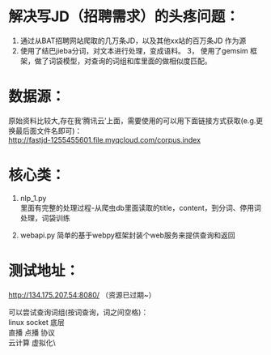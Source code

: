 # 解决写JD（招聘需求）的头疼问题：
1.  通过从BAT招聘网站爬取的几万条JD，以及其他xx站的百万条JD 作为源
2.  使用了结巴jieba分词，对文本进行处理，变成语料。
3，  使用了gemsim 框架，做了词袋模型，对查询的词组和库里面的做相似度匹配。

# 数据源：
   原始资料比较大,存在我‘腾讯云’上面，需要使用的可以用下面链接方式获取(e.g.更换最后面文件名即可)：   
   http://fastjd-1255455601.file.myqcloud.com/corpus.index

# 核心类：
1.  nlp_1.py  
里面有完整的处理过程-从爬虫db里面读取的title，content，到分词、停用词处理，词袋训练

2. webapi.py 
简单的基于webpy框架封装个web服务来提供查询和返回

# 测试地址：
http://134.175.207.54:8080/ （资源已过期~）

可以尝试查询词组(按词查询，词之间空格)：\
linux socket 底层\
直播 点播 协议\
云计算 虚拟化\
